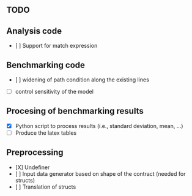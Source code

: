 TODO
----

## Analysis code

* [ ] Support for match expression

## Benchmarking code

* [ ] widening of path condition along the existing lines
* [ ] control sensitivity of the model

## Procesing of benchmarking results

* [X] Python script to process results (i.e., standard deviation, mean, ...) 
* [ ] Produce the latex tables

## Preprocessing

* [X] Undefiner
* [ ] Input data generator based on shape of the contract (needed for structs)
* [ ] Translation of structs

